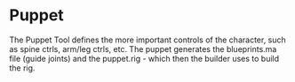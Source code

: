 # Puppet

The Puppet Tool defines the more important controls of the character, such as spine ctrls, arm/leg ctrls, etc.
The puppet generates the blueprints.ma file (guide joints) and the puppet.rig - which then the builder uses to build the rig.
